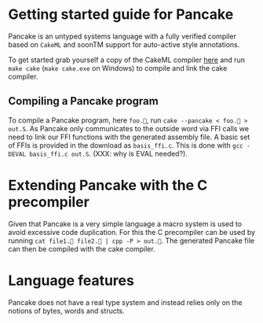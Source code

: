 # Getting started guide for Pancake

Pancake is an untyped systems language with a fully verified compiler based on `CakeML` and soonTM support for auto-active style annotations.


To get started grab yourself a copy of the CakeML compiler [here](https://github.com/CakeML/cakeml/releases) and run `make cake` (`make cake.exe` on Windows) to compile and link the cake compiler.

## Compiling a Pancake program

To compile a Pancake program, here `foo.🥞`, run `cake --pancake < foo.🥞 > out.S`. As Pancake only communicates to the outside word via FFI calls we need to link our FFI functions with the generated assembly file.
A basic set of FFIs is provided in the download as `basis_ffi.c`.
This is done with `gcc -DEVAL basis_ffi.c out.S`. (XXX: why is EVAL needed?).

# Extending Pancake with the C precompiler

Given that Pancake is a very simple language a macro system is used to avoid excessive code duplication. For this the C precompiler can be used by running `cat file1.🥞 file2.🥞 | cpp -P > out.🥞`. The generated Pancake file can then be compiled with the cake compiler.

# Language features

Pancake does not have a real type system and instead relies only on the notions of bytes, words and structs.
